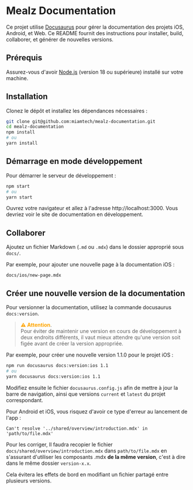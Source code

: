 # Mealz Documentation

Ce projet utilise [Docusaurus](https://docusaurus.io/) pour gérer la documentation des projets iOS, Android, et Web. Ce README fournit des instructions pour installer, build, collaborer, et générer de nouvelles versions.

## Prérequis

Assurez-vous d'avoir [Node.js](https://nodejs.org/) (version 18 ou supérieure) installé sur votre machine.

## Installation

Clonez le dépôt et installez les dépendances nécessaires :

```bash
git clone git@github.com:miamtech/mealz-documentation.git
cd mealz-documentation
npm install
# ou
yarn install
```

## Démarrage en mode développement

Pour démarrer le serveur de développement :

```bash
npm start
# ou
yarn start
```

Ouvrez votre navigateur et allez à l'adresse http://localhost:3000. Vous devriez voir le site de documentation en développement.

## Collaborer

Ajoutez un fichier Markdown (`.md` ou `.mdx`) dans le dossier approprié sous `docs/`.

Par exemple, pour ajouter une nouvelle page à la documentation iOS :

`docs/ios/new-page.mdx`

## Créer une nouvelle version de la documentation

Pour versionner la documentation, utilisez la commande docusaurus `docs:version`.

> <span style="color:orange">**⚠️ Attention**</span>.  
> Pour éviter de maintenir une version en cours de développement à deux endroits différents, il vaut mieux attendre qu'une version soit figée avant de créer la version appropriée.

Par exemple, pour créer une nouvelle version 1.1.0 pour le projet iOS :

```bash
npm run docusaurus docs:version:ios 1.1
# ou
yarn docusaurus docs:version:ios 1.1
```

Modifiez ensuite le fichier `docusaurus.config.js` afin de mettre à jour la barre de navigation, ainsi que versions `current` et `latest` du projet correspondant.

Pour Android et iOS, vous risquez d'avoir ce type d'erreur au lancement de l'app :

```
Can't resolve '../shared/overview/introduction.mdx' in 'path/to/file.mdx'
```

Pour les corriger, Il faudra recopier le fichier `docs/shared/overview/introduction.mdx` dans `path/to/file.mdx` en s'assurant d'utiliser les composants .mdx
**de la même version**, c'est à dire dans le même dossier `version-x.x`. 

Cela évitera les effets de bord en modifiant un fichier partagé entre plusieurs versions.
